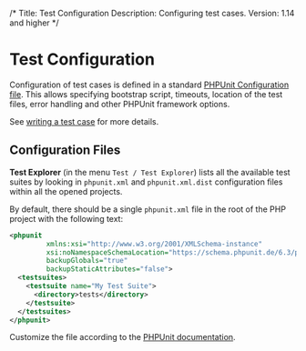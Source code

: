 /*
Title: Test Configuration
Description: Configuring test cases.
Version: 1.14 and higher
*/

# Test Configuration

Configuration of test cases is defined in a standard [PHPUnit Configuration file](http://phpunit.de/manual/current/en/appendixes.configuration.html). This allows specifying bootstrap script, timeouts, location of the test files, error handling and other PHPUnit framework options.

See [writing a test case](writing-test.md) for more details.

## Configuration Files

**Test Explorer** (in the menu `Test / Test Explorer`) lists all the available test suites by looking in `phpunit.xml` and `phpunit.xml.dist` configuration files within all the opened projects.

By default, there should be a single `phpunit.xml` file in the root of the PHP project with the following text:

```xml
<phpunit
         xmlns:xsi="http://www.w3.org/2001/XMLSchema-instance"
         xsi:noNamespaceSchemaLocation="https://schema.phpunit.de/6.3/phpunit.xsd"
         backupGlobals="true"
         backupStaticAttributes="false">
  <testsuites>
    <testsuite name="My Test Suite">
      <directory>tests</directory>
    </testsuite>
  </testsuites>
</phpunit>
```

Customize the file according to the [PHPUnit documentation](http://phpunit.de/manual/current/en/appendixes.configuration.html).
